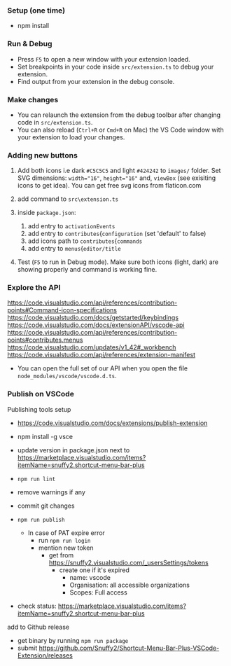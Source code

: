 ### Setup (one time)

- npm install

### Run & Debug

- Press `F5` to open a new window with your extension loaded.
- Set breakpoints in your code inside `src/extension.ts` to debug your extension.
- Find output from your extension in the debug console.

### Make changes

- You can relaunch the extension from the debug toolbar after changing code in `src/extension.ts`.
- You can also reload (`Ctrl+R` or `Cmd+R` on Mac) the VS Code window with your extension to load your changes.

### Adding new buttons

1. Add both icons i.e dark `#C5C5C5` and light `#424242` to `images/` folder. Set SVG dimensions: `width="16"`, `height="16"` and, `viewBox` (see exisiting icons to get idea). You can get free svg icons from flaticon.com

2. add command to `src\extension.ts`

3. inside `package.json`:

   1. add entry to `activationEvents`
   2. add entry to `contributes`{`configuration` (set 'default' to false)
   3. add icons path to `contributes`{`commands`
   4. add entry to `menus`{`editor/title`

4. Test (`F5` to run in Debug mode). Make sure both icons (light, dark) are showing properly and command is working fine.

### Explore the API

https://code.visualstudio.com/api/references/contribution-points#Command-icon-specifications
https://code.visualstudio.com/docs/getstarted/keybindings
https://code.visualstudio.com/docs/extensionAPI/vscode-api
https://code.visualstudio.com/api/references/contribution-points#contributes.menus
https://code.visualstudio.com/updates/v1_42#_workbench
https://code.visualstudio.com/api/references/extension-manifest

- You can open the full set of our API when you open the file `node_modules/vscode/vscode.d.ts`.

### Publish on VSCode

Publishing tools setup

- https://code.visualstudio.com/docs/extensions/publish-extension
- npm install -g vsce

- update version in package.json next to https://marketplace.visualstudio.com/items?itemName=snuffy2.shortcut-menu-bar-plus
- `npm run lint`
- remove warnings if any
- commit git changes
- `npm run publish`
  - In case of PAT expire error
    - run `npm run login`
    - mention new token
      - get from https://snuffy2.visualstudio.com/_usersSettings/tokens
        - create one if it's expired
          - name: vscode
          - Organisation: all accessible organizations
          - Scopes: Full access
- check status: https://marketplace.visualstudio.com/items?itemName=snuffy2.shortcut-menu-bar-plus

add to Github release

- get binary by running `npm run package`
- submit https://github.com/Snuffy2/Shortcut-Menu-Bar-Plus-VSCode-Extension/releases

